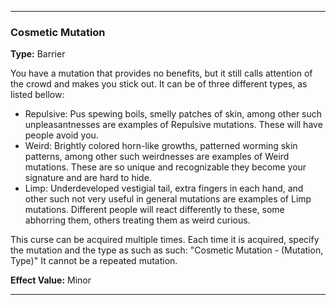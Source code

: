 ___
### Cosmetic Mutation
__Type:__ Barrier

You have a mutation that provides no benefits, but it still calls attention of the crowd and makes you stick out. It can be of three different types, as listed bellow:

- Repulsive: Pus spewing boils, smelly patches of skin, among other such unpleasantnesses are examples of Repulsive mutations. These will have people avoid you.
- Weird: Brightly colored horn-like growths, patterned worming skin patterns, among other such weirdnesses are examples of Weird mutations. These are so unique and recognizable they become your signature and are hard to hide.
- Limp: Underdeveloped vestigial tail, extra fingers in each hand, and other such not very useful in general mutations are examples of Limp mutations. Different people will react differently to these, some abhorring them, others treating them as weird curious.

This curse can be acquired multiple times. Each time it is acquired, specify the mutation and the type as such as such:
"Cosmetic Mutation - (Mutation, Type)"
It cannot be a repeated mutation.

__Effect Value:__ Minor

___